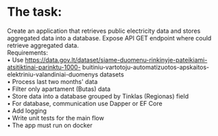 # The task:

Create an application that retrieves public electricity data and stores aggregated data into a database. Expose API GET endpoint where could retrieve aggregated data.  
Requirements:  
• Use https://data.gov.lt/dataset/siame-duomenu-rinkinyje-pateikiami-atsitiktinai-parinktu-1000- buitiniu-vartotoju-automatizuotos-apskaitos-elektriniu-valandiniai-duomenys datasets  
• Process last two months' data  
• Filter only apartament (Butas) data  
• Store data into a database grouped by Tinklas (Regionas) field  
• For database, communication use Dapper or EF Core  
• Add logging  
• Write unit tests for the main flow  
• The app must run on docker  

